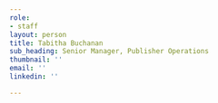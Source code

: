 ```yaml
---
role:
- staff
layout: person
title: Tabitha Buchanan
sub_heading: Senior Manager, Publisher Operations
thumbnail: ''
email: ''
linkedin: ''

---
```

